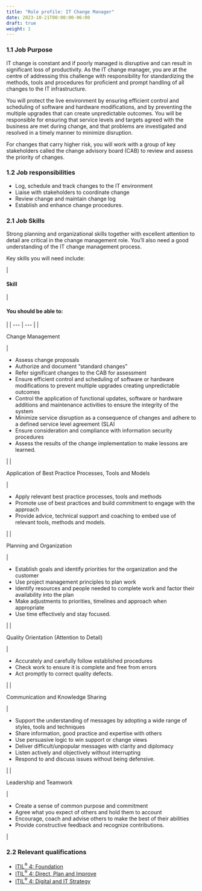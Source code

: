 ```yaml
---
title: "Role profile: IT Change Manager"
date: 2023-10-21T00:00:00-06:00
draft: true
weight: 1
---
```


### 1.1 Job Purpose

IT change is constant and if poorly managed is disruptive and can result in significant loss of productivity. As the IT change manager, you are at the centre of addressing this challenge with responsibility for standardizing the methods, tools and procedures for proficient and prompt handling of all changes to the IT infrastructure.

You will protect the live environment by ensuring efficient control and scheduling of software and hardware modifications, and by preventing the multiple upgrades that can create unpredictable outcomes. You will be responsible for ensuring that service levels and targets agreed with the business are met during change, and that problems are investigated and resolved in a timely manner to minimize disruption.

For changes that carry higher risk, you will work with a group of key stakeholders called the change advisory board (CAB) to review and assess the priority of changes.

### 1.2 Job responsibilities

* Log, schedule and track changes to the IT environment
* Liaise with stakeholders to coordinate change
* Review change and maintain change log
* Establish and enhance change procedures.

### 2.1 Job Skills

Strong planning and organizational skills together with excellent attention to detail are critical in the change management role. You’ll also need a good understanding of the IT change management process.

Key skills you will need include:

| 
#### **Skill**

 | 

#### **You should be able to:**

 |
| --- | --- |
| 

Change Management

 | 

* Assess change proposals
* Authorize and document “standard changes”
* Refer significant changes to the CAB for assessment
* Ensure efficient control and scheduling of software or hardware modifications to prevent multiple upgrades creating unpredictable outcomes
* Control the application of functional updates, software or hardware additions and maintenance activities to ensure the integrity of the system
* Minimize service disruption as a consequence of changes and adhere to a defined service level agreement (SLA)
* Ensure consideration and compliance with information security procedures
* Assess the results of the change implementation to make lessons are learned.

 |
| 

Application of Best Practice Processes, Tools and Models

 | 

* Apply relevant best practice processes, tools and methods
* Promote use of best practices and build commitment to engage with the approach
* Provide advice, technical support and coaching to embed use of relevant tools, methods and models.

 |
| 

Planning and Organization

 | 

* Establish goals and identify priorities for the organization and the customer
* Use project management principles to plan work
* Identify resources and people needed to complete work and factor their availability into the plan
* Make adjustments to priorities, timelines and approach when appropriate
* Use time effectively and stay focused.

 |
| 

Quality Orientation (Attention to Detail)

 | 

* Accurately and carefully follow established procedures
* Check work to ensure it is complete and free from errors
* Act promptly to correct quality defects.

 |
| 

Communication and Knowledge Sharing

 | 

* Support the understanding of messages by adopting a wide range of styles, tools and techniques
* Share information, good practice and expertise with others
* Use persuasive logic to win support or change views
* Deliver difficult/unpopular messages with clarity and diplomacy
* Listen actively and objectively without interrupting
* Respond to and discuss issues without being defensive.

 |
| 

Leadership and Teamwork

 | 

* Create a sense of common purpose and commitment
* Agree what you expect of others and hold them to account
* Encourage, coach and advise others to make the best of their abilities
* Provide constructive feedback and recognize contributions.

 |

### 2.2 Relevant qualifications

* [ITIL<sup>®</sup> 4: Foundation](https://www.axelos.com/certifications/itil-service-management/itil-4-foundation)
* [ITIL<sup>®</sup> 4: Direct, Plan and Improve](https://www.axelos.com/certifications/itil-service-management/managing-professional/direct-plan-and-improve)
* [ITIL<sup>®</sup> 4: Digital and IT Strategy](https://www.axelos.com/certifications/itil-service-management/strategic-leader/digital-and-it-strategy)
